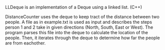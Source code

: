 LLDeque is an implementation of a Deque using a linked list. (C++)

DistanceCounter uses the deque to keep tract of the distance between two people.
A file as in example.txt is used as input and describes the steps person 1 and 2
take in given directions (North, South, East or West).
The program parses this file into the deque to calculate the location of the people.
Then, it iterates through the deque to determine how far the people are from eachother.
